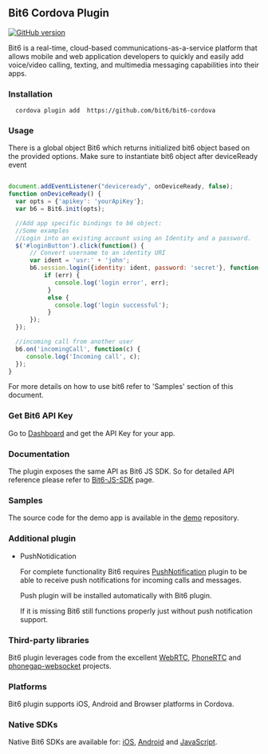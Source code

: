 Bit6 Cordova Plugin
-------------------
[![GitHub version](https://badge.fury.io/gh/bit6%2Fbit6-cordova.svg)](https://github.com/bit6/bit6-cordova)

Bit6 is a real-time, cloud-based communications-as-a-service platform that allows mobile and web application developers to quickly and easily add voice/video calling, texting, and multimedia messaging capabilities into their apps.


### Installation

```
  cordova plugin add  https://github.com/bit6/bit6-cordova
```

### Usage
There is a global object Bit6 which returns initialized bit6 object based on the provided options.
Make sure to instantiate bit6 object  after deviceReady event

```javascript

document.addEventListener("deviceready", onDeviceReady, false);
function onDeviceReady() {
  var opts = {'apikey': 'yourApiKey'};
  var b6 = Bit6.init(opts);

  //Add app specific bindings to b6 object:
  //Some examples
  //Login into an existing account using an Identity and a password.
  $('#loginButton').click(function() {
      // Convert username to an identity URI
      var ident = 'usr:' + 'john';
      b6.session.login({identity: ident, password: 'secret'}, function(err) {
          if (err) {
             console.log('login error', err);
           }
           else {
             console.log('login successful');
           }
      });
  });

  //incoming call from another user
  b6.on('incomingCall', function(c) {
     console.log('Incoming call', c);
  });
}
```


For more details on how to use bit6 refer to 'Samples' section of this document.


### Get Bit6 API Key

Go to [Dashboard](https://dashboard.bit6.com) and get the API Key for your app.



### Documentation
The plugin exposes the same API as Bit6 JS SDK. So for detailed API reference please refer to [Bit6-JS-SDK](http://bit6.github.io/bit6-js-sdk/) page.



### Samples
The source code for the demo app is available in the [demo](https://github.com/bit6/bit6-cordova-demo) repository.


### Additional plugin

  * PushNotidication

    For complete functionality Bit6 requires [PushNotification](https://github.com/Telerik-Verified-Plugins/PushNotification) plugin to be able to receive push notifications for incoming calls and messages.

    Push plugin will be installed automatically with Bit6 plugin.

    If it is missing Bit6 still functions properly just without push notification support.


### Third-party libraries
Bit6 plugin leverages code from the excellent [WebRTC](http://www.webrtc.org/), [PhoneRTC](https://github.com/alongubkin/phonertc) and [phonegap-websocket](https://github.com/mkuklis/phonegap-websocket/) projects.


### Platforms
Bit6 plugin supports iOS, Android and Browser platforms in Cordova.


### Native SDKs
Native Bit6 SDKs are available for: [iOS](https://github.com/bit6/bit6-ios-sdk), [Android](https://github.com/bit6/bit6-android-sdk) and [JavaScript](https://github.com/bit6/bit6-js-sdk).
